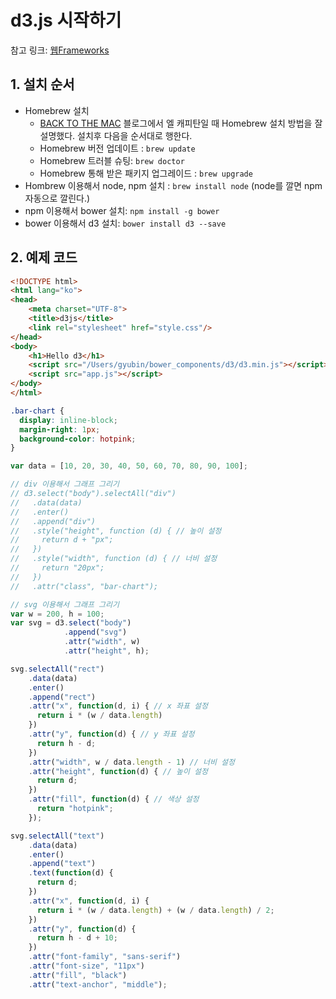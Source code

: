 # d3.js 시작하기

참고 링크: [웹Frameworks](http://webframeworks.kr/getstarted/d3js/)

## 1. 설치 순서

- Homebrew 설치
    + [BACK TO THE MAC](http://macnews.tistory.com/3728) 블로그에서 엘 캐피탄일 때 Homebrew 설치 방법을 잘 설명했다. 설치후 다음을 순서대로 행한다.
    + Homebrew 버전 업데이트 : `brew update`
    + Homebrew 트러블 슈팅: `brew doctor`
    + Homebrew 통해 받은 패키지 업그레이드 : `brew upgrade`
- Hombrew 이용해서 node, npm 설치 : `brew install node` (node를 깔면 npm 자동으로 깔린다.)
- npm 이용해서 bower 설치: `npm install -g bower`
- bower 이용해서 d3 설치: `bower install d3 --save`

## 2. 예제 코드

```html
<!DOCTYPE html>
<html lang="ko">
<head>
    <meta charset="UTF-8">
    <title>d3js</title>
    <link rel="stylesheet" href="style.css"/>
</head>
<body>
    <h1>Hello d3</h1>
    <script src="/Users/gyubin/bower_components/d3/d3.min.js"></script>
    <script src="app.js"></script>
</body>
</html>
```

```css
.bar-chart {
  display: inline-block;
  margin-right: 1px;
  background-color: hotpink;
}
```

```js
var data = [10, 20, 30, 40, 50, 60, 70, 80, 90, 100];

// div 이용해서 그래프 그리기
// d3.select("body").selectAll("div")
//   .data(data)
//   .enter()
//   .append("div")
//   .style("height", function (d) { // 높이 설정
//     return d + "px";
//   })
//   .style("width", function (d) { // 너비 설정
//     return "20px";
//   })
//   .attr("class", "bar-chart");

// svg 이용해서 그래프 그리기
var w = 200, h = 100;
var svg = d3.select("body")
            .append("svg")
            .attr("width", w)
            .attr("height", h);

svg.selectAll("rect")
    .data(data)
    .enter()
    .append("rect")
    .attr("x", function(d, i) { // x 좌표 설정
      return i * (w / data.length)
    })
    .attr("y", function(d) { // y 좌표 설정
      return h - d;
    })
    .attr("width", w / data.length - 1) // 너비 설정
    .attr("height", function(d) { // 높이 설정
      return d;
    })
    .attr("fill", function(d) { // 색상 설정
      return "hotpink";
    });

svg.selectAll("text")
    .data(data)
    .enter()
    .append("text")
    .text(function(d) {
      return d;
    })
    .attr("x", function(d, i) {
      return i * (w / data.length) + (w / data.length) / 2;
    })
    .attr("y", function(d) {
      return h - d + 10;
    })
    .attr("font-family", "sans-serif")
    .attr("font-size", "11px")
    .attr("fill", "black")
    .attr("text-anchor", "middle");
```
